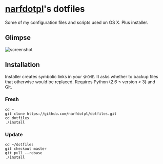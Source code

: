 [narfdotpl][]'s dotfiles
========================

Some of my configuration files and scripts used on OS X.
Plus installer.

  [narfdotpl]: http://narf.pl/


Glimpse
-------

![screenshot](http://dl.dropbox.com/u/2618196/dotfiles.png?6cac4f4)


Installation
------------

Installer creates symbolic links in your `$HOME`.  It asks whether
to backup files that otherwise would be replaced.  Requires Python
(2.6 ≤ version < 3) and Git.


### Fresh

    cd ~
    git clone https://github.com/narfdotpl/dotfiles.git
    cd dotfiles
    ./install


### Update

    cd ~/dotfiles
    git checkout master
    git pull --rebase
    ./install
